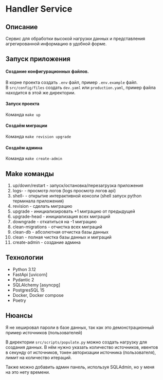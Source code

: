 # Handler Service

## Описание
Сервис для обработки высокой нагрузки данных и представления агрегированной информацию в удобной форме.

## Запуск приложения

#### Создание конфигурационных файлов.
В корне проекта создать `.env` файл, пример `.env.example` файл.  
В `src/config/files` создать `dev.yaml` или `production.yaml`, пример файла находится в этой же директории.

#### Запуск проекта
Команда `make up`

#### Создаём миграции
Команда `make revision upgrade`

#### Создаём админа 
Команда `make create-admin`

## Make команды
1. up/down/restart - запуск/остановка/перезагрузка приложения
2. logs-<service> - просмотр логов (logs просмотр логов api)
3. shell-<service> - открытие интерактивной консоли (shell запуск python терминала приложения)
4. revision - сделать миграцию
5. upgrade - инициализировать +1 миграцию от предыдущей
6. upgrade-head - инициализация всех миграций
7. downgrade - откатиться на -1 миграцию
8. clean-migrations - отчистка всех миграций
9. clean-db - абсолютная отчистка базы данных
10. clean - полная чистка базы данных и миграций
11. create-admin - создание админа

## Технологии
 - Python 3.12
 - FastApi [uvicorn]
 - Pydantic 2
 - SQLAlchemy [asyncpg]
 - PostgresSQL 15
 - Docker, Docker compose
 - Poetry

## Нюансы
Я не хешировал пароли в базе данных,
так как это демонстрационный пример источников (пользователей)

В директории `src/scripts/populate.py` можно создать нагрузку для создания данных.
В нём нужно указать количество источников, ивентов в секунду от источников,
токен авторизации источника (пользователя), лимит на количество итераций.

Также можно добавить админ панель, используя SQLAdmin, но у меня на это нету времени.
